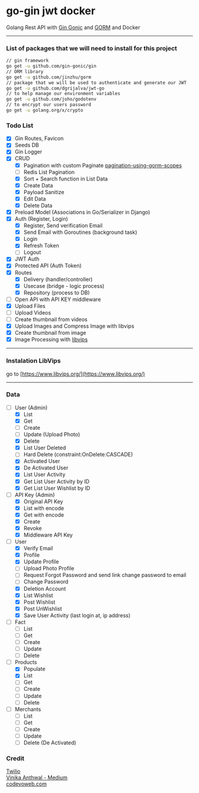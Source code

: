# go-gin jwt docker

Golang Rest API with [Gin Gonic](https://github.com/gin-gonic/gin) and [GORM](https://github.com/go-gorm/gorm) and Docker

---

### List of packages that we will need to install for this project

```bash
// gin framework
go get -u github.com/gin-gonic/gin
// ORM library
go get -u github.com/jinzhu/gorm
// package that we will be used to authenticate and generate our JWT
go get -u github.com/dgrijalva/jwt-go
// to help manage our environment variables
go get -u github.com/joho/godotenv
// to encrypt our users password
go get -u golang.org/x/crypto
```

### Todo List

- [x] Gin Routes, Favicon
- [x] Seeds DB
- [x] Gin Logger
- [x] CRUD
  - [x] Pagination with custom Paginate [pagination-using-gorm-scopes](https://dev.to/rafaelgfirmino/pagination-using-gorm-scopes-3k5f)
  - [ ] Redis List Pagination
  - [x] Sort + Search function in List Data
  - [x] Create Data
  - [x] Payload Sanitize
  - [x] Edit Data
  - [x] Delete Data
- [x] Preload Model (Associations in Go/Serializer in Django)
- [x] Auth (Register, Login)
  - [x] Register, Send verification Email
  - [x] Send Email with Goroutines (background task)
  - [x] Login
  - [x] Refresh Token
  - [ ] Logout
- [x] JWT Auth
- [x] Protected API (Auth Token)
- [x] Routes
  - [x] Delivery (handler/controller)
  - [x] Usecase (bridge - logic process)
  - [x] Repository (process to DB)
- [ ] Open API with API KEY middleware
- [x] Upload Files
- [ ] Upload Videos
- [ ] Create thumbnail from videos
- [x] Upload Images and Compress Image with libvips
- [x] Create thumbnail from image
- [x] Image Processing with [libvips](https://www.libvips.org/)

---

### Instalation LibVips

go to [https://www.libvips.org/](https://www.libvips.org/)

---

### Data

- [ ] User (Admin)
  - [x] List
  - [x] Get
  - [ ] Create
  - [ ] Update (Upload Photo)
  - [x] Delete
  - [x] List User Deleted
  - [ ] Hard Delete (constraint:OnDelete:CASCADE)
  - [x] Activated User
  - [x] De Activated User
  - [x] List User Activity
  - [x] Get List User Activity by ID
  - [x] Get List User Wishlist by ID
- [ ] API Key (Admin)
  - [x] Original API Key
  - [x] List with encode
  - [x] Get with encode
  - [x] Create
  - [x] Revoke
  - [x] Middleware API Key
- [ ] User
  - [x] Verify Email
  - [x] Profile
  - [x] Update Profile
  - [ ] Upload Photo Profile
  - [ ] Request Forgot Password and send link change password to email
  - [ ] Change Password
  - [x] Deletion Account
  - [x] List Wishlist
  - [x] Post Wishlist
  - [x] Post UnWishlist
  - [x] Save User Activity (last login at, ip address)
- [ ] Fact
  - [ ] List
  - [ ] Get
  - [ ] Create
  - [ ] Update
  - [ ] Delete
- [ ] Products
  - [x] Populate
  - [x] List
  - [ ] Get
  - [ ] Create
  - [ ] Update
  - [ ] Delete
- [ ] Merchants
  - [ ] List
  - [ ] Get
  - [ ] Create
  - [ ] Update
  - [ ] Delete (De Activated)

### Credit
[Twilio](https://www.twilio.com/blog/build-restful-api-using-golang-and-gin)  
[Vinika Anthwal - Medium](https://medium.com/@22vinikaanthwal/register-login-api-with-jwt-authentication-in-golang-gin-740633e5707b)  
[codevoweb.com](https://codevoweb.com/how-to-properly-use-jwt-for-authentication-in-golang/)